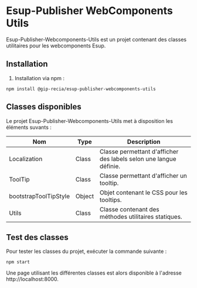 # **Esup-Publisher WebComponents Utils**

Esup-Publisher-Webcomponents-Utils est un projet contenant des classes utilitaires pour les webcomponents Esup.

## **Installation**

1. Installation via npm :

```shell
npm install @gip-recia/esup-publisher-webcomponents-utils
```

## **Classes disponibles**

Le projet Esup-Publisher-Webcomponents-Utils met à disposition les éléments suvants :


| Nom                   | Type   | Description                                                       |
| --------------------- | ------ | ----------------------------------------------------------------- |
| Localization          | Class  | Classe permettant d'afficher des labels selon une langue définie. |
| ToolTip               | Class  | Classe permettant d'afficher un tooltip.                          |
| bootstrapToolTipStyle | Object | Objet contenant le CSS pour les tooltips.                         |
| Utils                 | Class  | Classe contenant des méthodes utilitaires statiques.              |

## **Test des classes**

Pour tester les classes du projet, exécuter la commande suivante :

```shell
npm start
```

Une page utilisant les différentes classes est alors disponible à l'adresse http://localhost:8000.
